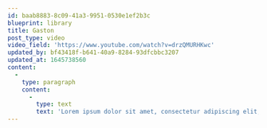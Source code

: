 ```yaml
---
id: baab8883-8c09-41a3-9951-0530e1ef2b3c
blueprint: library
title: Gaston
post_type: video
video_field: 'https://www.youtube.com/watch?v=drzQMURHKwc'
updated_by: bf43418f-b641-40a9-8284-93dfcbbc3207
updated_at: 1645738560
content:
  -
    type: paragraph
    content:
      -
        type: text
        text: 'Lorem ipsum dolor sit amet, consectetur adipiscing elit, sed do eiusmod tempor incididunt ut labore et dolore magna aliqua. Diam vel quam elementum pulvinar etiam non quam lacus suspendisse. Arcu bibendum at varius vel pharetra vel turpis nunc eget. At volutpat diam ut venenatis tellus in metus vulputate eu. In massa tempor nec feugiat nisl pretium. Faucibus interdum posuere lorem ipsum dolor sit. Nisi porta lorem mollis aliquam. Consectetur purus ut faucibus pulvinar elementum integer enim neque. Neque ornare aenean euismod elementum nisi quis eleifend. Sagittis vitae et leo duis ut. Mi quis hendrerit dolor magna eget est lorem ipsum dolor. Arcu dictum varius duis at consectetur lorem donec. Eu sem integer vitae justo eget. Ut tellus elementum sagittis vitae et leo duis ut diam. Purus in massa tempor nec feugiat nisl pretium fusce id. Lorem ipsum dolor sit amet consectetur adipiscing elit.'
---
```


